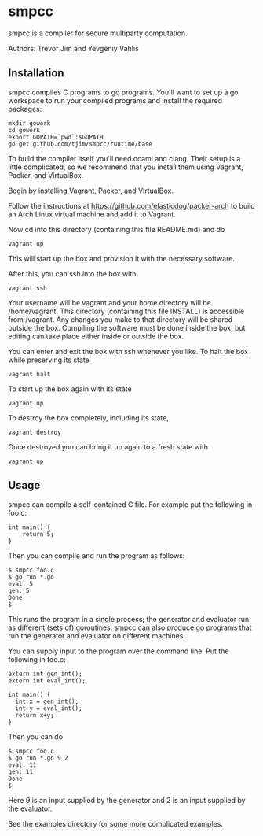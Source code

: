 smpcc
=====

smpcc is a compiler for secure multiparty computation.

Authors: Trevor Jim and Yevgeniy Vahlis

## Installation

smpcc compiles C programs to go programs.  You'll want to set up a go
workspace to run your compiled programs and install the required
packages:

    mkdir gowork
    cd gowork
    export GOPATH=`pwd`:$GOPATH
    go get github.com/tjim/smpcc/runtime/base

To build the compiler itself you'll need ocaml and clang.  Their setup
is a little complicated, so we recommend that you install them using
Vagrant, Packer, and VirtualBox.

Begin by installing [Vagrant](http://www.vagrantup.com/),
[Packer](http://www.packer.io/), and
[VirtualBox](https://www.virtualbox.org/).

Follow the instructions at <https://github.com/elasticdog/packer-arch>
to build an Arch Linux virtual machine and add it to Vagrant.

Now cd into this directory (containing this file README.md) and do

    vagrant up

This will start up the box and provision it with the necessary software.

After this, you can ssh into the box with

    vagrant ssh

Your username will be vagrant and your home directory will be
/home/vagrant.  This directory (containing this file INSTALL) is
accessible from /vagrant.  Any changes you make to that directory will
be shared outside the box.  Compiling the software must be done inside
the box, but editing can take place either inside or outside the box.

You can enter and exit the box with ssh whenever you like.  To halt
the box while preserving its state

    vagrant halt

To start up the box again with its state

    vagrant up

To destroy the box completely, including its state,

    vagrant destroy

Once destroyed you can bring it up again to a fresh state with

    vagrant up

## Usage

smpcc can compile a self-contained C file.  For example put the
following in foo.c:

    int main() {
        return 5;
    }

Then you can compile and run the program as follows:

    $ smpcc foo.c
    $ go run *.go
    eval: 5
    gen: 5
    Done
    $ 

This runs the program in a single process; the generator and evaluator
run as different (sets of) goroutines.  smpcc can also produce go
programs that run the generator and evaluator on different machines.

You can supply input to the program over the command line.  Put the
following in foo.c:

    extern int gen_int();
    extern int eval_int();

    int main() {
      int x = gen_int();
      int y = eval_int();
      return x+y;
    }

Then you can do

    $ smpcc foo.c
    $ go run *.go 9 2
    eval: 11
    gen: 11
    Done
    $ 

Here 9 is an input supplied by the generator and 2 is an input
supplied by the evaluator.

See the examples directory for some more complicated examples.
